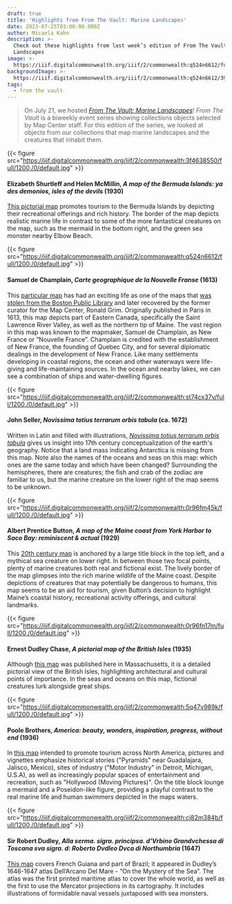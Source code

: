 ```yaml
---
draft: true
title: 'Highlights from From The Vault: Marine Landscapes'
date: 2023-07-25T03:00:00.000Z
author: Micaela Kahn
description: >-
  Check out these highlights from last week’s edition of From The Vault: Marine
  Landscapes
image: >-
  https://iiif.digitalcommonwealth.org/iiif/2/commonwealth:q524n6612/full/1200,/0/default.jpg
backgroundImage: >-
  https://iiif.digitalcommonwealth.org/iiif/2/commonwealth:q524n6612/3907,1006,7641,2987/1200,/0/default.jpg
tags:
  - from the vault
---
```


> On July 21, we hosted *[From The Vault: Marine Landscapes](https://www.leventhalmap.org/event/ftv-marine-landscapes/)*! *From The Vault* is a biweekly event series showing collections objects selected by Map Center staff. For this edition of the series, we looked at objects from our collections that map marine landscapes and the creatures that inhabit them.

{{< figure src="https://iiif.digitalcommonwealth.org/iiif/2/commonwealth:3f4638550/full/1200,/0/default.jpg" >}}

#### Elizabeth Shurtleff and Helen McMillin, *A map of the Bermuda Islands: ya des demonios, isles of the devils* (1930)

[This pictorial map](https://collections.leventhalmap.org/search/commonwealth:3f463854q) promotes tourism to the Bermuda Islands by depicting their recreational offerings and rich history. The border of the map depicts realistic marine life in contrast to some of the more fantastical creatures on the map, such as the mermaid in the bottom right, and the green sea monster nearby Elbow Beach.

{{< figure src="https://iiif.digitalcommonwealth.org/iiif/2/commonwealth:q524n6612/full/1200,/0/default.jpg" >}}

#### Samuel de Champlain, *Carte geographique de la Nouvelle Franse* (1613)

This [particular map](https://collections.leventhalmap.org/search/commonwealth:q524n3851) has had an exciting life as one of the maps that [was stolen from the Boston Public Library](https://www.wbur.org/all-things-considered/2015/12/04/champlain-map-boston-library-return) and later recovered by the former curator for the Map Center, Ronald Grim. Originally published in Paris in 1613, this map depicts part of Eastern Canada, specifically the Saint Lawrence River Valley, as well as the northern tip of Maine. The vast region in this map was known to the mapmaker, Samuel de Champlain, as New France or “Nouvelle France”. Champlain is credited with the establishment of New France, the founding of Quebec City, and for several diplomatic dealings in the development of New France. Like many settlements developing in coastal regions, the ocean and other waterways were life-giving and life-maintaining sources. In the ocean and nearby lakes, we can see a combination of ships and water-dwelling figures.

{{< figure src="https://iiif.digitalcommonwealth.org/iiif/2/commonwealth:st74cx37v/full/1200,/0/default.jpg" >}}

#### John Seller, *Novissima totius terrarum orbis tabula* (ca. 1672)

Written in Latin and filled with illustrations, *[Novissima totius terrarum orbis tabula](https://collections.leventhalmap.org/search/commonwealth:st74cx36k)* gives us insight into 17th century conceptualization of the earth's geography. Notice that a land mass indicating Antarctica is missing from this map. Note also the names of the oceans and seas on this map: which ones are the same today and which have been changed? Surrounding the hemispheres, there are creatures; the fish and crab of the zodiac are familiar to us, but the marine creature on the lower right of the map seems to be unknown.

{{< figure src="https://iiif.digitalcommonwealth.org/iiif/2/commonwealth:0r96fm45k/full/1200,/0/default.jpg" >}}

#### Albert Prentice Button, *A map of the Maine coast from York Harbor to Saco Bay: reminiscent & actual* (1929)

This [20th century map](https://collections.leventhalmap.org/search/commonwealth:0r96fm449) is anchored by a large title block in the top left, and a mythical sea creature on lower right. In between those two focal points, plenty of marine creatures both real and fictional exist. The lively border of the map glimpses into the rich marine wildlife of the Maine coast. Despite depictions of creatures that may potentially be dangerous to humans, this map seems to be an aid for tourism, given Button’s decision to highlight Maine’s coastal history, recreational activity offerings, and cultural landmarks.

{{< figure src="https://iiif.digitalcommonwealth.org/iiif/2/commonwealth:0r96fn17m/full/1200,/0/default.jpg" >}}

#### Ernest Dudley Chase, *A pictorial map of the British Isles* (1935)

Although [this map](https://collections.leventhalmap.org/search/commonwealth:0r96fn16b) was published here in Massachusetts, it is a detailed pictorial view of the British Isles, highlighting architectural and cultural points of importance. In the seas and oceans on this map, fictional creatures lurk alongside great ships.

{{< figure src="https://iiif.digitalcommonwealth.org/iiif/2/commonwealth:5q47v989k/full/1200,/0/default.jpg" >}}

#### Poole Brothers, *America: beauty, wonders, inspiration, progress, without end* (1936)

In [this map](https://collections.leventhalmap.org/search/commonwealth:3j335r82t) intended to promote tourism across North America, pictures and vignettes emphasize historical stories ("Pyramids" near Guadalajara, Jalisco, Mexico), sites of industry ("Motor Industry" in Detroit, Michigan, U.S.A), as well as increasingly popular spaces of entertainment and recreation, such as "Hollywood (Moving Pictures)". On the title block lounge a mermaid and a Poseidon-like figure, providing a playful contrast to the real marine life and human swimmers depicted in the maps waters.

{{< figure src="https://iiif.digitalcommonwealth.org/iiif/2/commonwealth:cj82m384b/full/1200,/0/default.jpg" >}}

#### Sir Robert Dudley, *Alla serma. sigra. principsa. d'Vrbino Grandvchessa di Toscana sva sigra. d: Roberto Dvdleo Dvca di Northumbria* (1647)

[This map](https://collections.leventhalmap.org/search/commonwealth:cj82m3832) covers French Guiana and part of Brazil; it appeared in Dudley’s 1646-1647 atlas Dell’Arcano Del Mare  - “On the Mystery of the Sea”. The atlas was the first printed maritime atlas to cover the whole world, as well as the first to use the Mercator projections in its cartography. It includes illustrations of formidable naval vessels juxtaposed with sea monsters.

